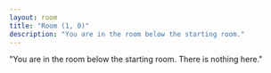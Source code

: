 ```yaml
---
layout: room
title: "Room (1, 0)"
description: "You are in the room below the starting room."
---
```


"You are in the room below the starting room. There is nothing here."